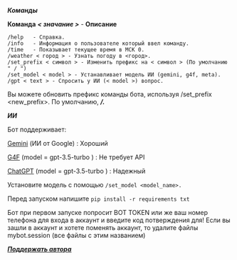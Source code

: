***Команды***


**Команда**	  ***< значание >***   -      **Описание**
```
/help	- Справка.
/info	- Информация о пользователе который ввел команду.
/time	- Показывает текущее время в МСК 0.
/weather < город > - Узнать погоду в <город>.
/set_prefix < символ > - Изменить префикс на < символ > (По умолчанию " / ")
/set_model < model > - Устанавливает модель ИИ (gemini, g4f, meta).
/gpt < text > - Спросить у ИИ (< model >) вопрос.

```

Вы можете обновить префикс команды бота, используя /set_prefix <new_prefix>. По умолчанию, ***/.***

***ИИ***

Бот поддерживает:

[Gemini](https://gemini.google.com/?hl=ru) (ИИ от Google) : Хороший

[G4F](https://github.com/techwithanirudh/g4f) (model = gpt-3.5-turbo ) : Не требует API

[ChatGPT](https://chatgpt.com/) (model = gpt-3.5-turbo ) : Надежный

 

Установите модель с помощью  ```/set_model <model_name>.```
    
Перед запуском напишите ```pip install -r requirements txt```



Бот при первом запуске попросит BOT TOKEN или же ваш номер телефона для входа в аккаунт и введите код потверждения для! Если вы зашли в аккаунт и хотете поменять аккаунт, то удалите файлы mybot.session (все файлы с этим названием) 

***[Поддержать автора](https://www.donationalerts.com/r/adolmi)***
